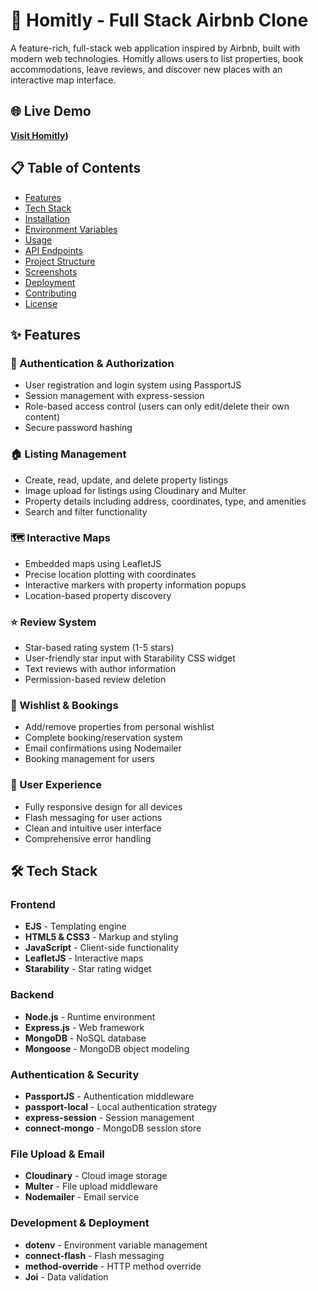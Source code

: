 # 🏡 Homitly - Full Stack Airbnb Clone

A feature-rich, full-stack web application inspired by Airbnb, built with modern web technologies. Homitly allows users to list properties, book accommodations, leave reviews, and discover new places with an interactive map interface.

## 🌐 Live Demo

**[Visit Homitly](https://homitly.onrender.com/))**

## 📋 Table of Contents

- [Features](#features)
- [Tech Stack](#tech-stack)
- [Installation](#installation)
- [Environment Variables](#environment-variables)
- [Usage](#usage)
- [API Endpoints](#api-endpoints)
- [Project Structure](#project-structure)
- [Screenshots](#screenshots)
- [Deployment](#deployment)
- [Contributing](#contributing)
- [License](#license)

## ✨ Features

### 🔐 Authentication & Authorization
- User registration and login system using PassportJS
- Session management with express-session
- Role-based access control (users can only edit/delete their own content)
- Secure password hashing

### 🏠 Listing Management
- Create, read, update, and delete property listings
- Image upload for listings using Cloudinary and Multer
- Property details including address, coordinates, type, and amenities
- Search and filter functionality

### 🗺️ Interactive Maps
- Embedded maps using LeafletJS
- Precise location plotting with coordinates
- Interactive markers with property information popups
- Location-based property discovery

### ⭐ Review System
- Star-based rating system (1-5 stars)
- User-friendly star input with Starability CSS widget
- Text reviews with author information
- Permission-based review deletion

### 💖 Wishlist & Bookings
- Add/remove properties from personal wishlist
- Complete booking/reservation system
- Email confirmations using Nodemailer
- Booking management for users

### 📱 User Experience
- Fully responsive design for all devices
- Flash messaging for user actions
- Clean and intuitive user interface
- Comprehensive error handling

## 🛠️ Tech Stack

### Frontend
- **EJS** - Templating engine
- **HTML5 & CSS3** - Markup and styling
- **JavaScript** - Client-side functionality
- **LeafletJS** - Interactive maps
- **Starability** - Star rating widget

### Backend
- **Node.js** - Runtime environment
- **Express.js** - Web framework
- **MongoDB** - NoSQL database
- **Mongoose** - MongoDB object modeling

### Authentication & Security
- **PassportJS** - Authentication middleware
- **passport-local** - Local authentication strategy
- **express-session** - Session management
- **connect-mongo** - MongoDB session store

### File Upload & Email
- **Cloudinary** - Cloud image storage
- **Multer** - File upload middleware
- **Nodemailer** - Email service

### Development & Deployment
- **dotenv** - Environment variable management
- **connect-flash** - Flash messaging
- **method-override** - HTTP method override
- **Joi** - Data validation
